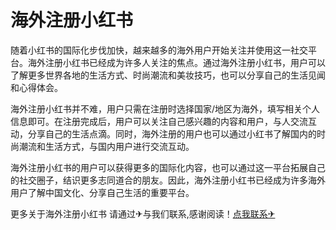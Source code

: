 # 海外注册小红书

随着小红书的国际化步伐加快，越来越多的海外用户开始关注并使用这一社交平台。海外注册小红书已经成为许多人关注的焦点。通过海外注册小红书，用户可以了解更多世界各地的生活方式、时尚潮流和美妆技巧，也可以分享自己的生活见闻和心得体会。

海外注册小红书并不难，用户只需在注册时选择国家/地区为海外，填写相关个人信息即可。在注册完成后，用户可以关注自己感兴趣的内容和用户，与人交流互动，分享自己的生活点滴。同时，海外注册的用户也可以通过小红书了解国内的时尚潮流和生活方式，与国内用户进行交流互动。

海外注册小红书的用户可以获得更多的国际化内容，也可以通过这一平台拓展自己的社交圈子，结识更多志同道合的朋友。因此，海外注册小红书已经成为许多海外用户了解中国文化、分享自己生活的重要平台。

更多关于海外注册小红书 请通过✈与我们联系,感谢阅读！[点我联系✈](https://box.G208.com)